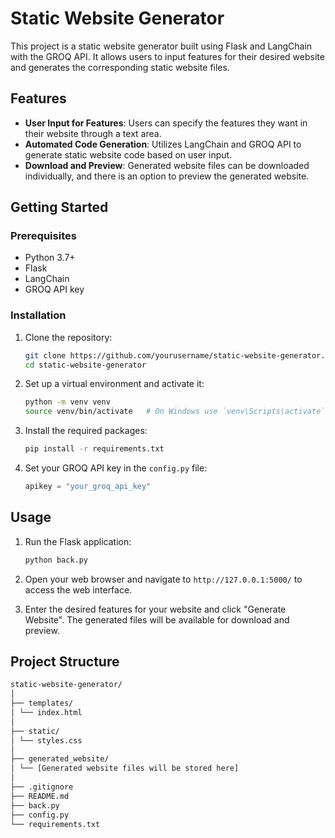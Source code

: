 # Static Website Generator

This project is a static website generator built using Flask and LangChain with the GROQ API. It allows users to input features for their desired website and generates the corresponding static website files.

## Features

- **User Input for Features**: Users can specify the features they want in their website through a text area.
- **Automated Code Generation**: Utilizes LangChain and GROQ API to generate static website code based on user input.
- **Download and Preview**: Generated website files can be downloaded individually, and there is an option to preview the generated website.

## Getting Started

### Prerequisites

- Python 3.7+
- Flask
- LangChain
- GROQ API key

### Installation

1. Clone the repository:
   ```bash
   git clone https://github.com/yourusername/static-website-generator.git
   cd static-website-generator

2. Set up a virtual environment and activate it:
    ```bash
    python -m venv venv
    source venv/bin/activate   # On Windows use `venv\Scripts\activate`
    ```

3. Install the required packages:
    ```bash
    pip install -r requirements.txt
    ```

4. Set your GROQ API key in the `config.py` file:
    ```python
    apikey = "your_groq_api_key"
    ```

## Usage

1. Run the Flask application:
    ```bash
    python back.py
    ```

2. Open your web browser and navigate to `http://127.0.0.1:5000/` to access the web interface.

3. Enter the desired features for your website and click "Generate Website". The generated files will be available for download and preview.

## Project Structure
``` bash
static-website-generator/
│
├── templates/
│ └── index.html
│
├── static/
│ └── styles.css
│
├── generated_website/
│ └── [Generated website files will be stored here]
│
├── .gitignore
├── README.md
├── back.py
├── config.py
└── requirements.txt
```
 
